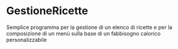 # GestioneRicette
Semplice programma per la gestione di un elenco di ricette e per la composizione di un menù sulla base di un fabbisogno calorico personalizzabile

